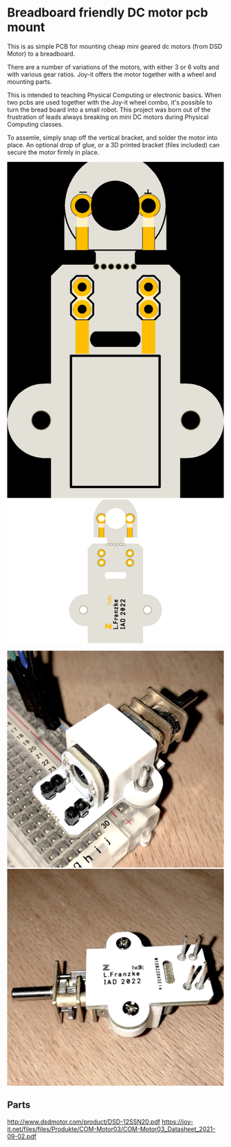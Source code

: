 # Breadboard friendly DC motor pcb mount
This is as simple PCB for mounting cheap mini geared dc motors (from DSD Motor) to a breadboard. 

There are a number of variations of the motors, with either 3 or 6 volts and with various gear ratios. Joy-it offers the motor together with a wheel and mounting parts.

This is intended to teaching Physical Computing or electronic basics. When two pcbs are used together with the Joy-it wheel combo, it's possible to turn the bread board into a small robot. This project was born out of the frustration of leads always breaking on mini DC motors during Physical Computing classes.

To assemle, simply snap off the vertical bracket, and solder the motor into place. An optional drop of glue, or a 3D printed bracket (files included) can secure the motor firmly in place.  

![Image of PCB top](/RAW/DCmotorBreadBoard.jpg?raw=true)  
![Image of PCB bottom](/RAW/DCmotorBreadBoard2.png?raw=true)  

![Image of assembly top](/RAW/img1.JPG?raw=true)  
![Image of assembly bottom](/RAW/img2.JPG?raw=true)  

## Parts
http://www.dsdmotor.com/product/DSD-12SSN20.pdf
https://joy-it.net/files/files/Produkte/COM-Motor03/COM-Motor03_Datasheet_2021-09-02.pdf

